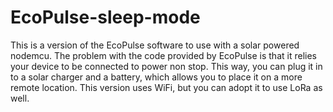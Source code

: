 # EcoPulse-sleep-mode
This is a version of the EcoPulse software to use with a solar powered nodemcu.
The problem with the code provided by EcoPulse is that it relies your device to be connected to power non stop.
This way, you can plug it in to a solar charger and a battery, which allows you to place it on a more remote location.
This version uses WiFi, but you can adopt it to use LoRa as well.
